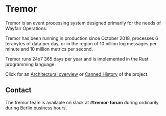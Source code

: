 # Tremor

Tremor is an event processing system designed primarily for the needs of
Wayfair Operations.

Tremor has been running in production since October 2018, processes 6
terabytes of data per day, or in the region of 10 billion log messages
per minute and 10 million metrics per second.

Tremor runs 24x7 365 days per year and is implemented in the Rust programming language.

Click for an [Architectural overview](./Overview.md) or [Canned History](./History.md) of the project.

## Contact

The tremor team is available on slack at __#tremor-forum__ during ordinarily during Berlin business hours.
